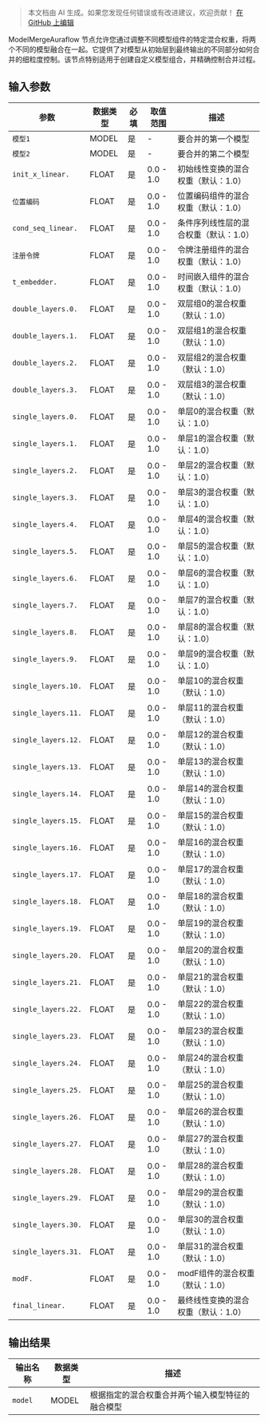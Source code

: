 > 本文档由 AI 生成。如果您发现任何错误或有改进建议，欢迎贡献！ [在 GitHub 上编辑](https://github.com/Comfy-Org/embedded-docs/blob/main/comfyui_embedded_docs/docs/ModelMergeAuraflow/zh.md)

ModelMergeAuraflow 节点允许您通过调整不同模型组件的特定混合权重，将两个不同的模型融合在一起。它提供了对模型从初始层到最终输出的不同部分如何合并的细粒度控制。该节点特别适用于创建自定义模型组合，并精确控制合并过程。

## 输入参数

| 参数 | 数据类型 | 必填 | 取值范围 | 描述 |
|-----------|-----------|----------|-------|-------------|
| `模型1` | MODEL | 是 | - | 要合并的第一个模型 |
| `模型2` | MODEL | 是 | - | 要合并的第二个模型 |
| `init_x_linear.` | FLOAT | 是 | 0.0 - 1.0 | 初始线性变换的混合权重（默认：1.0） |
| `位置编码` | FLOAT | 是 | 0.0 - 1.0 | 位置编码组件的混合权重（默认：1.0） |
| `cond_seq_linear.` | FLOAT | 是 | 0.0 - 1.0 | 条件序列线性层的混合权重（默认：1.0） |
| `注册令牌` | FLOAT | 是 | 0.0 - 1.0 | 令牌注册组件的混合权重（默认：1.0） |
| `t_embedder.` | FLOAT | 是 | 0.0 - 1.0 | 时间嵌入组件的混合权重（默认：1.0） |
| `double_layers.0.` | FLOAT | 是 | 0.0 - 1.0 | 双层组0的混合权重（默认：1.0） |
| `double_layers.1.` | FLOAT | 是 | 0.0 - 1.0 | 双层组1的混合权重（默认：1.0） |
| `double_layers.2.` | FLOAT | 是 | 0.0 - 1.0 | 双层组2的混合权重（默认：1.0） |
| `double_layers.3.` | FLOAT | 是 | 0.0 - 1.0 | 双层组3的混合权重（默认：1.0） |
| `single_layers.0.` | FLOAT | 是 | 0.0 - 1.0 | 单层0的混合权重（默认：1.0） |
| `single_layers.1.` | FLOAT | 是 | 0.0 - 1.0 | 单层1的混合权重（默认：1.0） |
| `single_layers.2.` | FLOAT | 是 | 0.0 - 1.0 | 单层2的混合权重（默认：1.0） |
| `single_layers.3.` | FLOAT | 是 | 0.0 - 1.0 | 单层3的混合权重（默认：1.0） |
| `single_layers.4.` | FLOAT | 是 | 0.0 - 1.0 | 单层4的混合权重（默认：1.0） |
| `single_layers.5.` | FLOAT | 是 | 0.0 - 1.0 | 单层5的混合权重（默认：1.0） |
| `single_layers.6.` | FLOAT | 是 | 0.0 - 1.0 | 单层6的混合权重（默认：1.0） |
| `single_layers.7.` | FLOAT | 是 | 0.0 - 1.0 | 单层7的混合权重（默认：1.0） |
| `single_layers.8.` | FLOAT | 是 | 0.0 - 1.0 | 单层8的混合权重（默认：1.0） |
| `single_layers.9.` | FLOAT | 是 | 0.0 - 1.0 | 单层9的混合权重（默认：1.0） |
| `single_layers.10.` | FLOAT | 是 | 0.0 - 1.0 | 单层10的混合权重（默认：1.0） |
| `single_layers.11.` | FLOAT | 是 | 0.0 - 1.0 | 单层11的混合权重（默认：1.0） |
| `single_layers.12.` | FLOAT | 是 | 0.0 - 1.0 | 单层12的混合权重（默认：1.0） |
| `single_layers.13.` | FLOAT | 是 | 0.0 - 1.0 | 单层13的混合权重（默认：1.0） |
| `single_layers.14.` | FLOAT | 是 | 0.0 - 1.0 | 单层14的混合权重（默认：1.0） |
| `single_layers.15.` | FLOAT | 是 | 0.0 - 1.0 | 单层15的混合权重（默认：1.0） |
| `single_layers.16.` | FLOAT | 是 | 0.0 - 1.0 | 单层16的混合权重（默认：1.0） |
| `single_layers.17.` | FLOAT | 是 | 0.0 - 1.0 | 单层17的混合权重（默认：1.0） |
| `single_layers.18.` | FLOAT | 是 | 0.0 - 1.0 | 单层18的混合权重（默认：1.0） |
| `single_layers.19.` | FLOAT | 是 | 0.0 - 1.0 | 单层19的混合权重（默认：1.0） |
| `single_layers.20.` | FLOAT | 是 | 0.0 - 1.0 | 单层20的混合权重（默认：1.0） |
| `single_layers.21.` | FLOAT | 是 | 0.0 - 1.0 | 单层21的混合权重（默认：1.0） |
| `single_layers.22.` | FLOAT | 是 | 0.0 - 1.0 | 单层22的混合权重（默认：1.0） |
| `single_layers.23.` | FLOAT | 是 | 0.0 - 1.0 | 单层23的混合权重（默认：1.0） |
| `single_layers.24.` | FLOAT | 是 | 0.0 - 1.0 | 单层24的混合权重（默认：1.0） |
| `single_layers.25.` | FLOAT | 是 | 0.0 - 1.0 | 单层25的混合权重（默认：1.0） |
| `single_layers.26.` | FLOAT | 是 | 0.0 - 1.0 | 单层26的混合权重（默认：1.0） |
| `single_layers.27.` | FLOAT | 是 | 0.0 - 1.0 | 单层27的混合权重（默认：1.0） |
| `single_layers.28.` | FLOAT | 是 | 0.0 - 1.0 | 单层28的混合权重（默认：1.0） |
| `single_layers.29.` | FLOAT | 是 | 0.0 - 1.0 | 单层29的混合权重（默认：1.0） |
| `single_layers.30.` | FLOAT | 是 | 0.0 - 1.0 | 单层30的混合权重（默认：1.0） |
| `single_layers.31.` | FLOAT | 是 | 0.0 - 1.0 | 单层31的混合权重（默认：1.0） |
| `modF.` | FLOAT | 是 | 0.0 - 1.0 | modF组件的混合权重（默认：1.0） |
| `final_linear.` | FLOAT | 是 | 0.0 - 1.0 | 最终线性变换的混合权重（默认：1.0） |

## 输出结果

| 输出名称 | 数据类型 | 描述 |
|-------------|-----------|-------------|
| `model` | MODEL | 根据指定的混合权重合并两个输入模型特征的融合模型 |
